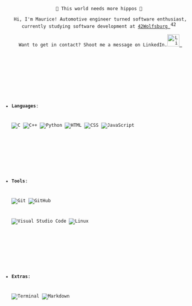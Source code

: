 <div align="center">
  <p>
    <code> 🦛 This world needs more hippos 🦛 </code>
  </p>
  <p>
    <code> Hi, I'm Maurice! Automotive engineer turned software enthusiast, currently studying software development at <a href= "https://42wolfsburg.de/">42Wolfsburg <img width="16px" alt="42Logo" src="https://github.com/Mowriez/Mowriez/assets/47814311/c4339e9c-8060-4980-9aa6-f95d0484b510"/></a></code>
  </p>

  <p align="center">
    <code> Want to get in contact? Shoot me a message on LinkedIn.<a href="https://www.linkedin.com/in/mtrautne/"><img width="32px" alt="LinkedIn" title="Find me on Linkedin" src="https://i.imgur.com/QtuMZjB.png"/> </a>
  </p>
</div>
<div>
<p align="center">
  
- **Languages**:
    
    ![C](https://img.shields.io/badge/C%20-%232370ED.svg?style=for-the-badge&logo=c&logoColor=white)
    ![C++](https://img.shields.io/badge/C++%20-%2300599C.svg?style=for-the-badge&logo=c%2B%2B&logoColor=white)
    ![Python](https://img.shields.io/badge/Python%20-%2314354C.svg?style=for-the-badge&logo=python&logoColor=white)
    ![HTML](https://img.shields.io/badge/HTML5%20-%23E34F26.svg?style=for-the-badge&logo=html5&logoColor=white)
    ![CSS](https://img.shields.io/badge/CSS%20-%231572B6.svg?style=for-the-badge&logo=css3&logoColor=white)
    ![JavaScript](https://img.shields.io/badge/JavaScript%20-%23F7DF1E.svg?style=for-the-badge&logo=javascript&logoColor=black)

<br>

- **Tools**:

    ![Git](https://img.shields.io/badge/git-%23F05033.svg?style=for-the-badge&logo=git&logoColor=white)
    ![GitHub](https://img.shields.io/badge/github-%23121011.svg?style=for-the-badge&logo=github&logoColor=white)

    ![Visual Studio Code](https://img.shields.io/badge/Visual%20Studio%20Code-0078d7.svg?style=for-the-badge&logo=visual-studio-code&logoColor=white)
    ![Linux](https://img.shields.io/badge/Linux-FCC624?style=for-the-badge&logo=linux&logoColor=black) 

<br>

- **Extras**:

    ![Terminal](https://img.shields.io/badge/Terminal-%23054020?style=for-the-badge&logo=gnu-bash&logoColor=white)
    ![Markdown](https://img.shields.io/badge/markdown-%23000000.svg?style=for-the-badge&logo=markdown&logoColor=white)   


</p>

<br>
<br>
</div>

